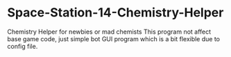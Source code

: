 # Space-Station-14-Chemistry-Helper
Chemistry Helper for newbies or mad chemists
This program not affect base game code, just simple bot GUI program which is a bit flexible due to config file.
